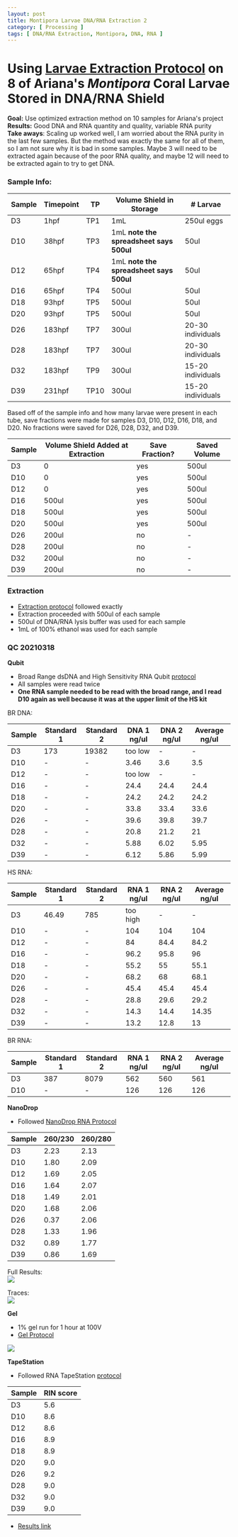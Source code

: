 ```yaml
---
layout: post
title: Montipora Larvae DNA/RNA Extraction 2
category: [ Processing ]
tags: [ DNA/RNA Extraction, Montipora, DNA, RNA ]
---
```


# Using [Larvae Extraction Protocol](https://meschedl.github.io/MESPutnam_Open_Lab_Notebook/Larvae-Ex-Protocol/) on 8 of Ariana's _Montipora_ Coral Larvae Stored in DNA/RNA Shield

**Goal:** Use optimized extraction method on 10 samples for Ariana's project  
**Results:** Good DNA and RNA quantity and quality, variable RNA purity  
**Take aways**: Scaling up worked well, I am worried about the RNA purity in the last few samples. But the method was exactly the same for all of them, so I am not sure why it is bad in some samples. Maybe 3 will need to be extracted again because of the poor RNA quality, and maybe 12 will need to be extracted again to try to get DNA.

### Sample Info:

|Sample|Timepoint|TP|Volume Shield in Storage| # Larvae|
|---|---|---|---|---|
|D3|1hpf|TP1|1mL|250ul eggs|
|D10|38hpf|TP3|1mL **note the spreadsheet says 500ul**|50ul|
|D12|65hpf|TP4|1mL **note the spreadsheet says 500ul**|50ul|
|D16|65hpf|TP4|500ul|50ul|
|D18|93hpf|TP5|500ul|50ul|
|D20|93hpf|TP5|500ul|50ul|
|D26|183hpf|TP7|300ul|20-30 individuals|
|D28|183hpf|TP7|300ul|20-30 individuals|
|D32|183hpf|TP9|300ul|15-20 individuals|
|D39|231hpf|TP10|300ul|15-20 individuals|

Based off of the sample info and how many larvae were present in each tube, save fractions were made for samples D3, D10, D12, D16, D18, and D20. No fractions were saved for D26, D28, D32, and D39.

|Sample|Volume Shield Added at Extraction|Save Fraction?|Saved Volume|
|---|---|---|---|
|D3|0|yes|500ul|
|D10|0|yes|500ul|
|D12|0|yes|500ul|
|D16|500ul|yes|500ul|
|D18|500ul|yes|500ul|
|D20|500ul|yes|500ul|
|D26|200ul|no|-|
|D28|200ul|no|-|
|D32|200ul|no|-|
|D39|200ul|no|-|

### Extraction

- [Extraction protocol](https://meschedl.github.io/MESPutnam_Open_Lab_Notebook/Larvae-Ex-Protocol/) followed exactly
- Extraction proceeded with 500ul of each sample
- 500ul of DNA/RNA lysis buffer was used for each sample
- 1mL of 100% ethanol was used for each sample

### QC 20210318

**Qubit**
- Broad Range dsDNA and High Sensitivity RNA Qubit [protocol](https://meschedl.github.io/MESPutnam_Open_Lab_Notebook/Qubit-Protocol/)
- All samples were read twice
- **One RNA sample needed to be read with the broad range, and I read D10 again as well because it was at the upper limit of the HS kit**

BR DNA:

|Sample|Standard 1|Standard 2|DNA 1 ng/ul|DNA 2 ng/ul| Average ng/ul|
|---|---|---|---|---|---|
|D3|173|19382|too low|-|-|
|D10|-|-|3.46|3.6|3.5|
|D12|-|-|too low|-|-|
|D16|-|-|24.4|24.4|24.4|
|D18|-|-|24.2|24.2|24.2|
|D20|-|-|33.8|33.4|33.6|
|D26|-|-|39.6|39.8|39.7|
|D28|-|-|20.8|21.2|21|
|D32|-|-|5.88|6.02|5.95|
|D39|-|-|6.12|5.86|5.99|


HS RNA:

|Sample|Standard 1|Standard 2|RNA 1 ng/ul|RNA 2 ng/ul| Average ng/ul|
|---|---|---|---|---|---|
|D3|46.49|785|too high|-|-|
|D10|-|-|104|104|104|
|D12|-|-|84|84.4|84.2|
|D16|-|-|96.2|95.8|96|
|D18|-|-|55.2|55|55.1|
|D20|-|-|68.2|68|68.1|
|D26|-|-|45.4|45.4|45.4|
|D28|-|-|28.8|29.6|29.2|
|D32|-|-|14.3|14.4|14.35|
|D39|-|-|13.2|12.8|13|

BR RNA:

|Sample|Standard 1|Standard 2|RNA 1 ng/ul|RNA 2 ng/ul| Average ng/ul|
|---|---|---|---|---|---|
|D3|387|8079|562|560|561|
|D10|-|-|126|126|126|

**NanoDrop**

- Followed [NanoDrop RNA Protocol](https://github.com/meschedl/PPP-Lab-Resources/blob/master/Protocols/Nanodrop-RNA.md)

|Sample|260/230|260/280|
|---|---|---|
|D3|2.23|2.13|
|D10|1.80|2.09|
|D12|1.69|2.05|
|D16|1.64|2.07|
|D18|1.49|2.01|
|D20|1.68|2.06|
|D26|0.37|2.06|
|D28|1.33|1.96|
|D32|0.89|1.77|
|D39|0.86|1.69|

Full Results:  
![](https://raw.githubusercontent.com/meschedl/MESPutnam_Open_Lab_Notebook/master/images/IMG_4760.jpg)

Traces:  
![](https://raw.githubusercontent.com/meschedl/MESPutnam_Open_Lab_Notebook/master/images/IMG_4761.jpg)

**Gel**
- 1% gel run for 1 hour at 100V
- [Gel Protocol](https://github.com/meschedl/PPP-Lab-Resources/blob/master/Protocols/Agrose-Gel-Protocol.md)

![](https://raw.githubusercontent.com/meschedl/MESPutnam_Open_Lab_Notebook/master/images/IMG_4758%20copy.jpg)

**TapeStation**
- Followed RNA TapeStation [protocol](https://meschedl.github.io/MESPutnam_Open_Lab_Notebook/RNA-TapeStation-Protocol/)

|Sample|RIN score|
|---|---|
|D3|5.6|
|D10|8.6|
|D12|8.6|
|D16|8.9|
|D18|8.9|
|D20|9.0|
|D26|9.2|
|D28|9.0|
|D32|9.0|
|D39|9.0|

- [Results link](https://github.com/meschedl/MESPutnam_Open_Lab_Notebook/blob/master/tapestation_pdfs/2021-03-18%20-%2011.13.54.pdf)
